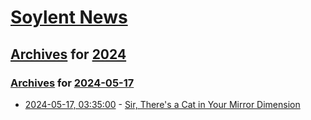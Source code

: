 # [Soylent News](../../../README.md)

## [Archives](../../index.md) for [2024](../index.md)

### [Archives](../../index.md) for [2024-05-17](index.md)

* [2024-05-17, 03:35:00](https://soylentnews.org/article.pl?sid=24/05/16/0119203&from=rss) - [Sir, There's a Cat in Your Mirror Dimension](https://soylentnews.org/article.pl?sid=24/05/16/0119203&from=rss)

